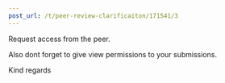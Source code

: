 ```yaml
---
post_url: /t/peer-review-clarificaiton/171541/3
---
```

Request access from the peer.

Also dont forget to give view permissions to your submissions.

Kind regards